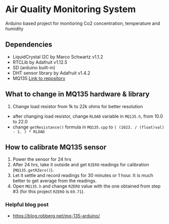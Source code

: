 # Air Quality Monitoring System
Arduino based project for monitoring Co2 concentration, temperature and humidity

## Dependencies
  - LiquidCrystal I2C by Marco Schwartz v1.1.2
  - RTCLib by Adafruit v1.12.5
  - SD (arduino built-in)
  - DHT sensor library by Adafruit v1.4.2
  - MQ135 [Link to repository](https://github.com/GeorgK/MQ135)

## What to change in MQ135 hardware & library 
1. Change load resistor from 1k to 22k ohms for better resolution
  - after changing load resistor, change `RLOAD` variable in `MQ135.h`, from 10.0 to 22.0
  - change `getResistance()` formula in `MQ135.cpp` to `( (1023. / (float)val) - 1. ) * RLOAD`
  
## How to calibrate MQ135 sensor
1. Power the sensor for 24 hrs
2. After 24 hrs, take it outside and get `RZERO` readings for calibration (`MQ135.getRZero()`).
3. Let it settle and record readings for 30 minutes or 1 hour. It is much better to get average from the readings.
4. Open `MQ135.h` and change `RZERO` value with the one obtained from step #3 (for this project `RZERO` is `69.71`).

### Helpful blog post
- https://blog.robberg.net/mq-135-arduino/
